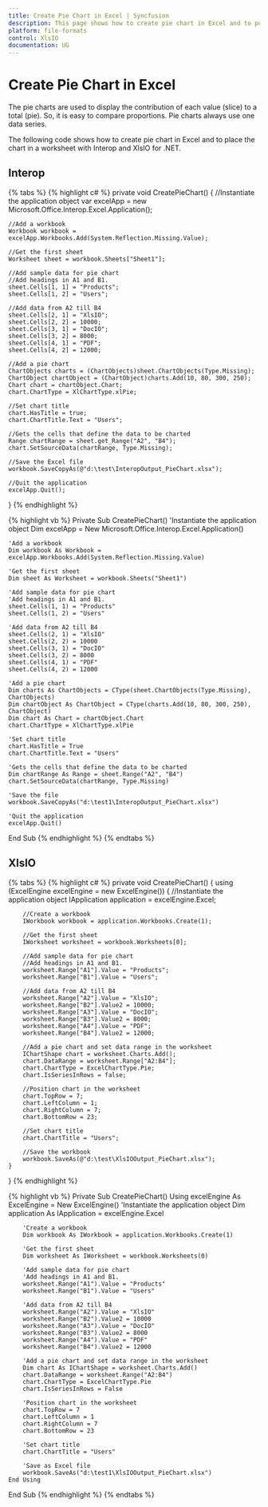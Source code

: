 ```yaml
---
title: Create Pie Chart in Excel | Syncfusion
description: This page shows how to create pie chart in Excel and to position the chart in a worksheet.
platform: file-formats
control: XlsIO
documentation: UG
---
```


# Create Pie Chart in Excel

The pie charts are used to display the contribution of each value (slice) to a total (pie). So, it is easy to compare proportions. Pie charts always use one data series.

The following code shows how to create pie chart in Excel and to place the chart in a worksheet with Interop and XlsIO for .NET.

## Interop

{% tabs %}
{% highlight c# %}
private void CreatePieChart()
{
    //Instantiate the application object
    var excelApp = new Microsoft.Office.Interop.Excel.Application();

    //Add a workbook
    Workbook workbook = excelApp.Workbooks.Add(System.Reflection.Missing.Value);

    //Get the first sheet
    Worksheet sheet = workbook.Sheets["Sheet1"];

    //Add sample data for pie chart
    //Add headings in A1 and B1.
    sheet.Cells[1, 1] = "Products";
    sheet.Cells[1, 2] = "Users";

    //Add data from A2 till B4
    sheet.Cells[2, 1] = "XlsIO";
    sheet.Cells[2, 2] = 10000;
    sheet.Cells[3, 1] = "DocIO";
    sheet.Cells[3, 2] = 8000;
    sheet.Cells[4, 1] = "PDF";
    sheet.Cells[4, 2] = 12000;

    //Add a pie chart
    ChartObjects charts = (ChartObjects)sheet.ChartObjects(Type.Missing);
    ChartObject chartObject = (ChartObject)charts.Add(10, 80, 300, 250);
    Chart chart = chartObject.Chart;
    chart.ChartType = XlChartType.xlPie;

    //Set chart title
    chart.HasTitle = true;
    chart.ChartTitle.Text = "Users";

    //Gets the cells that define the data to be charted
    Range chartRange = sheet.get_Range("A2", "B4");
    chart.SetSourceData(chartRange, Type.Missing);

    //Save the Excel file
    workbook.SaveCopyAs(@"d:\test\InteropOutput_PieChart.xlsx");

    //Quit the application
    excelApp.Quit();

}
{% endhighlight %}

{% highlight vb %}
Private Sub CreatePieChart()
    'Instantiate the application object
    Dim excelApp = New Microsoft.Office.Interop.Excel.Application()

    'Add a workbook
    Dim workbook As Workbook = excelApp.Workbooks.Add(System.Reflection.Missing.Value)

    'Get the first sheet
    Dim sheet As Worksheet = workbook.Sheets("Sheet1")

    'Add sample data for pie chart
    'Add headings in A1 and B1.
    sheet.Cells(1, 1) = "Products"
    sheet.Cells(1, 2) = "Users"

    'Add data from A2 till B4
    sheet.Cells(2, 1) = "XlsIO"
    sheet.Cells(2, 2) = 10000
    sheet.Cells(3, 1) = "DocIO"
    sheet.Cells(3, 2) = 8000
    sheet.Cells(4, 1) = "PDF"
    sheet.Cells(4, 2) = 12000

    'Add a pie chart
    Dim charts As ChartObjects = CType(sheet.ChartObjects(Type.Missing), ChartObjects)
    Dim chartObject As ChartObject = CType(charts.Add(10, 80, 300, 250), ChartObject)
    Dim chart As Chart = chartObject.Chart
    chart.ChartType = XlChartType.xlPie

    'Set chart title
    chart.HasTitle = True
    chart.ChartTitle.Text = "Users"

    'Gets the cells that define the data to be charted
    Dim chartRange As Range = sheet.Range("A2", "B4")
    chart.SetSourceData(chartRange, Type.Missing)

    'Save the file
    workbook.SaveCopyAs("d:\test1\InteropOutput_PieChart.xlsx")

    'Quit the application
    excelApp.Quit()
End Sub
{% endhighlight %}
{% endtabs %}

## XlsIO

{% tabs %}
{% highlight c# %}
private void CreatePieChart()
{
    using (ExcelEngine excelEngine = new ExcelEngine())
    {
        //Instantiate the application object
        IApplication application = excelEngine.Excel;

        //Create a workbook
        IWorkbook workbook = application.Workbooks.Create(1);

        //Get the first sheet
        IWorksheet worksheet = workbook.Worksheets[0];

        //Add sample data for pie chart
        //Add headings in A1 and B1.
        worksheet.Range["A1"].Value = "Products";
        worksheet.Range["B1"].Value = "Users";

        //Add data from A2 till B4
        worksheet.Range["A2"].Value = "XlsIO";
        worksheet.Range["B2"].Value2 = 10000;
        worksheet.Range["A3"].Value = "DocIO";
        worksheet.Range["B3"].Value2 = 8000;
        worksheet.Range["A4"].Value = "PDF";
        worksheet.Range["B4"].Value2 = 12000;

        //Add a pie chart and set data range in the worksheet
        IChartShape chart = worksheet.Charts.Add();
        chart.DataRange = worksheet.Range["A2:B4"];
        chart.ChartType = ExcelChartType.Pie;
        chart.IsSeriesInRows = false;

        //Position chart in the worksheet
        chart.TopRow = 7;
        chart.LeftColumn = 1;
        chart.RightColumn = 7;
        chart.BottomRow = 23;

        //Set chart title
        chart.ChartTitle = "Users";

        //Save the workbook
        workbook.SaveAs(@"d:\test\XlsIOOutput_PieChart.xlsx");
    }
}
{% endhighlight %}

{% highlight vb %}
Private Sub CreatePieChart()
    Using excelEngine As ExcelEngine = New ExcelEngine()
        'Instantiate the application object
        Dim application As IApplication = excelEngine.Excel

        'Create a workbook
        Dim workbook As IWorkbook = application.Workbooks.Create(1)

        'Get the first sheet
        Dim worksheet As IWorksheet = workbook.Worksheets(0)

        'Add sample data for pie chart
        'Add headings in A1 and B1.
        worksheet.Range("A1").Value = "Products"
        worksheet.Range("B1").Value = "Users"

        'Add data from A2 till B4
        worksheet.Range("A2").Value = "XlsIO"
        worksheet.Range("B2").Value2 = 10000
        worksheet.Range("A3").Value = "DocIO"
        worksheet.Range("B3").Value2 = 8000
        worksheet.Range("A4").Value = "PDF"
        worksheet.Range("B4").Value2 = 12000

        'Add a pie chart and set data range in the worksheet
        Dim chart As IChartShape = worksheet.Charts.Add()
        chart.DataRange = worksheet.Range("A2:B4")
        chart.ChartType = ExcelChartType.Pie
        chart.IsSeriesInRows = False

        'Position chart in the worksheet
        chart.TopRow = 7
        chart.LeftColumn = 1
        chart.RightColumn = 7
        chart.BottomRow = 23

        'Set chart title
        chart.ChartTitle = "Users"

        'Save as Excel file
        workbook.SaveAs("d:\test1\XlsIOOutput_PieChart.xlsx")
    End Using
End Sub
{% endhighlight %}
{% endtabs %}
